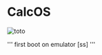 # CalcOS
![toto](https://github.com/dazaizer0/CalcOS/assets/60112867/5a511df1-92a2-4fb1-acbd-8b704766536d)

''' first boot on emulator [ss] '''
